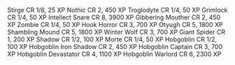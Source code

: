 Stirge CR 1/8, 25 XP
Nothic CR 2, 450 XP
Troglodyte CR 1/4, 50 XP
Grimlock CR 1/4, 50 XP
Intellect Snare CR 8, 3900 XP
Gibbering Mouther CR 2, 450 XP
Zombie CR 1/4, 50 XP
Hook Horror CR 3, 700 XP
Otyugh CR 5, 1800 XP
Shambling Mound CR 5, 1800 XP 
Winter Wolf CR 3, 700 XP
Giant Spider CR 1, 200 XP
Shadow CR 1/2, 100 XP
Morte CR 1/4, 50 XP
Hobgoblin CR 1/2, 100 XP
Hobgoblin Iron Shadow CR 2, 450 XP
Hobgoblin Captain CR 3, 700 XP
Hobgoblin Devastator CR 4, 1100 XP
Hobgoblin Warlord CR 6, 2300 XP
